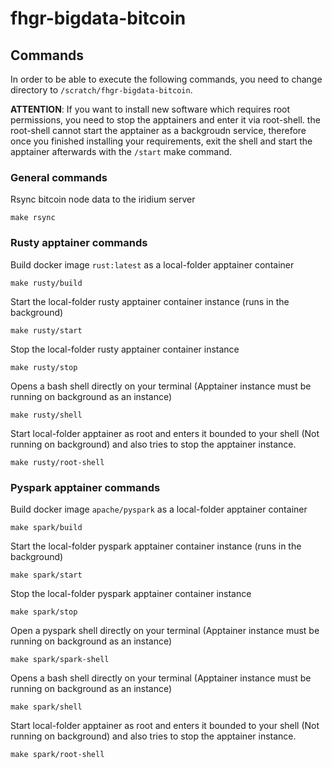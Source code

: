# fhgr-bigdata-bitcoin
## Commands
In order to be able to execute the following commands, you need to change directory to `/scratch/fhgr-bigdata-bitcoin`.

**ATTENTION**: If you want to install new software which requires root permissions, you need to stop the apptainers and enter it via root-shell. the root-shell cannot start the apptainer as a backgroudn service, therefore once you finished installing your requirements, exit the shell and start the apptainer afterwards with the `/start` make command.

### General commands
Rsync bitcoin node data to the iridium server
```
make rsync
```
### Rusty apptainer commands
Build docker image `rust:latest` as a local-folder apptainer container
```
make rusty/build
```
     
Start the local-folder rusty apptainer container instance (runs in the background)
```
make rusty/start
``` 
  
Stop the local-folder rusty apptainer container instance
```
make rusty/stop
```
  
Opens a bash shell directly on your terminal (Apptainer instance must be running on background as an instance)
```
make rusty/shell
```
  
Start local-folder apptainer as root and enters it bounded to your shell (Not running on background) and also tries to stop the apptainer instance.
```
make rusty/root-shell
```

### Pyspark apptainer commands
Build docker image `apache/pyspark` as a local-folder apptainer container
```
make spark/build
```
     
Start the local-folder pyspark apptainer container instance (runs in the background)
```
make spark/start
``` 
  
Stop the local-folder pyspark apptainer container instance
```
make spark/stop
```
  
Open a pyspark shell directly on your terminal (Apptainer instance must be running on background as an instance)
```
make spark/spark-shell
```
  
Opens a bash shell directly on your terminal (Apptainer instance must be running on background as an instance)
```
make spark/shell
```
  
Start local-folder apptainer as root and enters it bounded to your shell (Not running on background) and also tries to stop the apptainer instance.
```
make spark/root-shell
```
